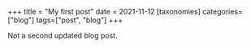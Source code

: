 +++
title = "My first post"
date = 2021-11-12
[taxonomies]
categories=["blog"]
tags=["post", "blog"]
+++

Not a second updated blog post.
